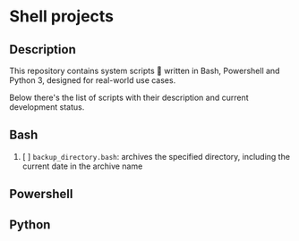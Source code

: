 # Shell projects

## Description

This repository contains system scripts 📜 written in Bash, Powershell and Python 3, designed for real-world use cases.

Below there's the list of scripts with their description and current development status.

## Bash

1. [ ] `backup_directory.bash`: archives the specified directory, including the current date in the archive name

## Powershell

## Python
